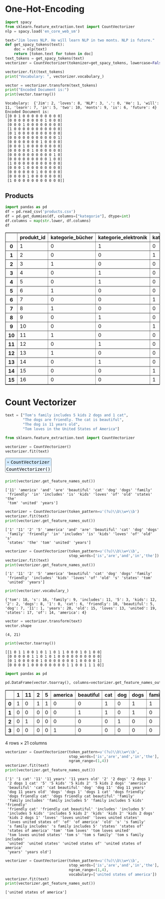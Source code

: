 # One-Hot-Encoding


```python
import spacy
from sklearn.feature_extraction.text import CountVectorizer
nlp = spacy.load('en_core_web_sm')

text="Jim loves NLP. He will learn NLP in two monts. NLP is future."
def get_spacy_tokens(text):
    doc = nlp(text)
    return [token.text for token in doc]
text_tokens = get_spacy_tokens(text)
vectorizer = CountVectorizer(tokenizer=get_spacy_tokens, lowercase=False, token_pattern=None)

vectorizer.fit(text_tokens)
print("Vocabulary: ", vectorizer.vocabulary_)

vector = vectorizer.transform(text_tokens)
print("Encoded Document is:") 
print(vector.toarray()) 
```

    Vocabulary:  {'Jim': 2, 'loves': 8, 'NLP': 3, '.': 0, 'He': 1, 'will': 11, 'learn': 7, 'in': 5, 'two': 10, 'monts': 9, 'is': 6, 'future': 4}
    Encoded Document is:
    [[0 0 1 0 0 0 0 0 0 0 0 0]
     [0 0 0 0 0 0 0 0 1 0 0 0]
     [0 0 0 1 0 0 0 0 0 0 0 0]
     [1 0 0 0 0 0 0 0 0 0 0 0]
     [0 1 0 0 0 0 0 0 0 0 0 0]
     [0 0 0 0 0 0 0 0 0 0 0 1]
     [0 0 0 0 0 0 0 1 0 0 0 0]
     [0 0 0 1 0 0 0 0 0 0 0 0]
     [0 0 0 0 0 1 0 0 0 0 0 0]
     [0 0 0 0 0 0 0 0 0 0 1 0]
     [0 0 0 0 0 0 0 0 0 1 0 0]
     [1 0 0 0 0 0 0 0 0 0 0 0]
     [0 0 0 1 0 0 0 0 0 0 0 0]
     [0 0 0 0 0 0 1 0 0 0 0 0]
     [0 0 0 0 1 0 0 0 0 0 0 0]
     [1 0 0 0 0 0 0 0 0 0 0 0]]
    

## Products


```python
import pandas as pd
df = pd.read_csv('products.csv')
df = pd.get_dummies(df, columns=["kategorie"], dtype=int)
df.columns = map(str.lower, df.columns)
df
```




<div>
<style scoped>
    .dataframe tbody tr th:only-of-type {
        vertical-align: middle;
    }

    .dataframe tbody tr th {
        vertical-align: top;
    }

    .dataframe thead th {
        text-align: right;
    }
</style>
<table border="1" class="dataframe">
  <thead>
    <tr style="text-align: right;">
      <th></th>
      <th>produkt_id</th>
      <th>kategorie_bücher</th>
      <th>kategorie_elektronik</th>
      <th>kategorie_kleidung</th>
    </tr>
  </thead>
  <tbody>
    <tr>
      <th>0</th>
      <td>1</td>
      <td>0</td>
      <td>1</td>
      <td>0</td>
    </tr>
    <tr>
      <th>1</th>
      <td>2</td>
      <td>0</td>
      <td>0</td>
      <td>1</td>
    </tr>
    <tr>
      <th>2</th>
      <td>3</td>
      <td>1</td>
      <td>0</td>
      <td>0</td>
    </tr>
    <tr>
      <th>3</th>
      <td>4</td>
      <td>0</td>
      <td>1</td>
      <td>0</td>
    </tr>
    <tr>
      <th>4</th>
      <td>5</td>
      <td>0</td>
      <td>1</td>
      <td>0</td>
    </tr>
    <tr>
      <th>5</th>
      <td>6</td>
      <td>1</td>
      <td>0</td>
      <td>0</td>
    </tr>
    <tr>
      <th>6</th>
      <td>7</td>
      <td>0</td>
      <td>0</td>
      <td>1</td>
    </tr>
    <tr>
      <th>7</th>
      <td>8</td>
      <td>1</td>
      <td>0</td>
      <td>0</td>
    </tr>
    <tr>
      <th>8</th>
      <td>9</td>
      <td>0</td>
      <td>1</td>
      <td>0</td>
    </tr>
    <tr>
      <th>9</th>
      <td>10</td>
      <td>0</td>
      <td>0</td>
      <td>1</td>
    </tr>
    <tr>
      <th>10</th>
      <td>11</td>
      <td>1</td>
      <td>0</td>
      <td>0</td>
    </tr>
    <tr>
      <th>11</th>
      <td>12</td>
      <td>0</td>
      <td>1</td>
      <td>0</td>
    </tr>
    <tr>
      <th>12</th>
      <td>13</td>
      <td>1</td>
      <td>0</td>
      <td>0</td>
    </tr>
    <tr>
      <th>13</th>
      <td>14</td>
      <td>0</td>
      <td>1</td>
      <td>0</td>
    </tr>
    <tr>
      <th>14</th>
      <td>15</td>
      <td>0</td>
      <td>0</td>
      <td>1</td>
    </tr>
    <tr>
      <th>15</th>
      <td>16</td>
      <td>0</td>
      <td>0</td>
      <td>1</td>
    </tr>
  </tbody>
</table>
</div>



# Count Vectorizer


```python
text = ["Tom's family includes 5 kids 2 dogs and 1 cat",
        "The dogs are friendly. The cat is beautiful",
        "The dog is 11 years old",
        "Tom loves in the United States of America"]
```


```python
from sklearn.feature_extraction.text import CountVectorizer
```


```python
vectorizer = CountVectorizer()
vectorizer.fit(text)
```




<style>#sk-container-id-2 {color: black;}#sk-container-id-2 pre{padding: 0;}#sk-container-id-2 div.sk-toggleable {background-color: white;}#sk-container-id-2 label.sk-toggleable__label {cursor: pointer;display: block;width: 100%;margin-bottom: 0;padding: 0.3em;box-sizing: border-box;text-align: center;}#sk-container-id-2 label.sk-toggleable__label-arrow:before {content: "▸";float: left;margin-right: 0.25em;color: #696969;}#sk-container-id-2 label.sk-toggleable__label-arrow:hover:before {color: black;}#sk-container-id-2 div.sk-estimator:hover label.sk-toggleable__label-arrow:before {color: black;}#sk-container-id-2 div.sk-toggleable__content {max-height: 0;max-width: 0;overflow: hidden;text-align: left;background-color: #f0f8ff;}#sk-container-id-2 div.sk-toggleable__content pre {margin: 0.2em;color: black;border-radius: 0.25em;background-color: #f0f8ff;}#sk-container-id-2 input.sk-toggleable__control:checked~div.sk-toggleable__content {max-height: 200px;max-width: 100%;overflow: auto;}#sk-container-id-2 input.sk-toggleable__control:checked~label.sk-toggleable__label-arrow:before {content: "▾";}#sk-container-id-2 div.sk-estimator input.sk-toggleable__control:checked~label.sk-toggleable__label {background-color: #d4ebff;}#sk-container-id-2 div.sk-label input.sk-toggleable__control:checked~label.sk-toggleable__label {background-color: #d4ebff;}#sk-container-id-2 input.sk-hidden--visually {border: 0;clip: rect(1px 1px 1px 1px);clip: rect(1px, 1px, 1px, 1px);height: 1px;margin: -1px;overflow: hidden;padding: 0;position: absolute;width: 1px;}#sk-container-id-2 div.sk-estimator {font-family: monospace;background-color: #f0f8ff;border: 1px dotted black;border-radius: 0.25em;box-sizing: border-box;margin-bottom: 0.5em;}#sk-container-id-2 div.sk-estimator:hover {background-color: #d4ebff;}#sk-container-id-2 div.sk-parallel-item::after {content: "";width: 100%;border-bottom: 1px solid gray;flex-grow: 1;}#sk-container-id-2 div.sk-label:hover label.sk-toggleable__label {background-color: #d4ebff;}#sk-container-id-2 div.sk-serial::before {content: "";position: absolute;border-left: 1px solid gray;box-sizing: border-box;top: 0;bottom: 0;left: 50%;z-index: 0;}#sk-container-id-2 div.sk-serial {display: flex;flex-direction: column;align-items: center;background-color: white;padding-right: 0.2em;padding-left: 0.2em;position: relative;}#sk-container-id-2 div.sk-item {position: relative;z-index: 1;}#sk-container-id-2 div.sk-parallel {display: flex;align-items: stretch;justify-content: center;background-color: white;position: relative;}#sk-container-id-2 div.sk-item::before, #sk-container-id-2 div.sk-parallel-item::before {content: "";position: absolute;border-left: 1px solid gray;box-sizing: border-box;top: 0;bottom: 0;left: 50%;z-index: -1;}#sk-container-id-2 div.sk-parallel-item {display: flex;flex-direction: column;z-index: 1;position: relative;background-color: white;}#sk-container-id-2 div.sk-parallel-item:first-child::after {align-self: flex-end;width: 50%;}#sk-container-id-2 div.sk-parallel-item:last-child::after {align-self: flex-start;width: 50%;}#sk-container-id-2 div.sk-parallel-item:only-child::after {width: 0;}#sk-container-id-2 div.sk-dashed-wrapped {border: 1px dashed gray;margin: 0 0.4em 0.5em 0.4em;box-sizing: border-box;padding-bottom: 0.4em;background-color: white;}#sk-container-id-2 div.sk-label label {font-family: monospace;font-weight: bold;display: inline-block;line-height: 1.2em;}#sk-container-id-2 div.sk-label-container {text-align: center;}#sk-container-id-2 div.sk-container {/* jupyter's `normalize.less` sets `[hidden] { display: none; }` but bootstrap.min.css set `[hidden] { display: none !important; }` so we also need the `!important` here to be able to override the default hidden behavior on the sphinx rendered scikit-learn.org. See: https://github.com/scikit-learn/scikit-learn/issues/21755 */display: inline-block !important;position: relative;}#sk-container-id-2 div.sk-text-repr-fallback {display: none;}</style><div id="sk-container-id-2" class="sk-top-container"><div class="sk-text-repr-fallback"><pre>CountVectorizer()</pre><b>In a Jupyter environment, please rerun this cell to show the HTML representation or trust the notebook. <br />On GitHub, the HTML representation is unable to render, please try loading this page with nbviewer.org.</b></div><div class="sk-container" hidden><div class="sk-item"><div class="sk-estimator sk-toggleable"><input class="sk-toggleable__control sk-hidden--visually" id="sk-estimator-id-2" type="checkbox" checked><label for="sk-estimator-id-2" class="sk-toggleable__label sk-toggleable__label-arrow">CountVectorizer</label><div class="sk-toggleable__content"><pre>CountVectorizer()</pre></div></div></div></div></div>




```python
print(vectorizer.get_feature_names_out())
```

    ['11' 'america' 'and' 'are' 'beautiful' 'cat' 'dog' 'dogs' 'family'
     'friendly' 'in' 'includes' 'is' 'kids' 'loves' 'of' 'old' 'states' 'the'
     'tom' 'united' 'years']
    


```python
vectorizer = CountVectorizer(token_pattern=u'(?u)\\b\\w+\\b')
vectorizer.fit(text)
print(vectorizer.get_feature_names_out())
```

    ['1' '11' '2' '5' 'america' 'and' 'are' 'beautiful' 'cat' 'dog' 'dogs'
     'family' 'friendly' 'in' 'includes' 'is' 'kids' 'loves' 'of' 'old' 's'
     'states' 'the' 'tom' 'united' 'years']
    


```python
vectorizer = CountVectorizer(token_pattern=u'(?u)\\b\\w+\\b',
                             stop_words=['is','are','and','in','the'])
vectorizer.fit(text)
print(vectorizer.get_feature_names_out())
```

    ['1' '11' '2' '5' 'america' 'beautiful' 'cat' 'dog' 'dogs' 'family'
     'friendly' 'includes' 'kids' 'loves' 'of' 'old' 's' 'states' 'tom'
     'united' 'years']
    


```python
print(vectorizer.vocabulary_)
```

    {'tom': 18, 's': 16, 'family': 9, 'includes': 11, '5': 3, 'kids': 12, '2': 2, 'dogs': 8, '1': 0, 'cat': 6, 'friendly': 10, 'beautiful': 5, 'dog': 7, '11': 1, 'years': 20, 'old': 15, 'loves': 13, 'united': 19, 'states': 17, 'of': 14, 'america': 4}
    


```python
vector = vectorizer.transform(text)
vector.shape
```




    (4, 21)




```python
print(vector.toarray())
```

    [[1 0 1 1 0 0 1 0 1 1 0 1 1 0 0 0 1 0 1 0 0]
     [0 0 0 0 0 1 1 0 1 0 1 0 0 0 0 0 0 0 0 0 0]
     [0 1 0 0 0 0 0 1 0 0 0 0 0 0 0 1 0 0 0 0 1]
     [0 0 0 0 1 0 0 0 0 0 0 0 0 1 1 0 0 1 1 1 0]]
    


```python
import pandas as pd
```


```python
pd.DataFrame(vector.toarray(), columns=vectorizer.get_feature_names_out())
```




<div>
<style scoped>
    .dataframe tbody tr th:only-of-type {
        vertical-align: middle;
    }

    .dataframe tbody tr th {
        vertical-align: top;
    }

    .dataframe thead th {
        text-align: right;
    }
</style>
<table border="1" class="dataframe">
  <thead>
    <tr style="text-align: right;">
      <th></th>
      <th>1</th>
      <th>11</th>
      <th>2</th>
      <th>5</th>
      <th>america</th>
      <th>beautiful</th>
      <th>cat</th>
      <th>dog</th>
      <th>dogs</th>
      <th>family</th>
      <th>...</th>
      <th>includes</th>
      <th>kids</th>
      <th>loves</th>
      <th>of</th>
      <th>old</th>
      <th>s</th>
      <th>states</th>
      <th>tom</th>
      <th>united</th>
      <th>years</th>
    </tr>
  </thead>
  <tbody>
    <tr>
      <th>0</th>
      <td>1</td>
      <td>0</td>
      <td>1</td>
      <td>1</td>
      <td>0</td>
      <td>0</td>
      <td>1</td>
      <td>0</td>
      <td>1</td>
      <td>1</td>
      <td>...</td>
      <td>1</td>
      <td>1</td>
      <td>0</td>
      <td>0</td>
      <td>0</td>
      <td>1</td>
      <td>0</td>
      <td>1</td>
      <td>0</td>
      <td>0</td>
    </tr>
    <tr>
      <th>1</th>
      <td>0</td>
      <td>0</td>
      <td>0</td>
      <td>0</td>
      <td>0</td>
      <td>1</td>
      <td>1</td>
      <td>0</td>
      <td>1</td>
      <td>0</td>
      <td>...</td>
      <td>0</td>
      <td>0</td>
      <td>0</td>
      <td>0</td>
      <td>0</td>
      <td>0</td>
      <td>0</td>
      <td>0</td>
      <td>0</td>
      <td>0</td>
    </tr>
    <tr>
      <th>2</th>
      <td>0</td>
      <td>1</td>
      <td>0</td>
      <td>0</td>
      <td>0</td>
      <td>0</td>
      <td>0</td>
      <td>1</td>
      <td>0</td>
      <td>0</td>
      <td>...</td>
      <td>0</td>
      <td>0</td>
      <td>0</td>
      <td>0</td>
      <td>1</td>
      <td>0</td>
      <td>0</td>
      <td>0</td>
      <td>0</td>
      <td>1</td>
    </tr>
    <tr>
      <th>3</th>
      <td>0</td>
      <td>0</td>
      <td>0</td>
      <td>0</td>
      <td>1</td>
      <td>0</td>
      <td>0</td>
      <td>0</td>
      <td>0</td>
      <td>0</td>
      <td>...</td>
      <td>0</td>
      <td>0</td>
      <td>1</td>
      <td>1</td>
      <td>0</td>
      <td>0</td>
      <td>1</td>
      <td>1</td>
      <td>1</td>
      <td>0</td>
    </tr>
  </tbody>
</table>
<p>4 rows × 21 columns</p>
</div>




```python
vectorizer = CountVectorizer(token_pattern=u'(?u)\\b\\w+\\b',
                             stop_words=['is','are','and','in','the'],
                             ngram_range=(1,4))
vectorizer.fit(text)
print(vectorizer.get_feature_names_out())
```

    ['1' '1 cat' '11' '11 years' '11 years old' '2' '2 dogs' '2 dogs 1'
     '2 dogs 1 cat' '5' '5 kids' '5 kids 2' '5 kids 2 dogs' 'america'
     'beautiful' 'cat' 'cat beautiful' 'dog' 'dog 11' 'dog 11 years'
     'dog 11 years old' 'dogs' 'dogs 1' 'dogs 1 cat' 'dogs friendly'
     'dogs friendly cat' 'dogs friendly cat beautiful' 'family'
     'family includes' 'family includes 5' 'family includes 5 kids' 'friendly'
     'friendly cat' 'friendly cat beautiful' 'includes' 'includes 5'
     'includes 5 kids' 'includes 5 kids 2' 'kids' 'kids 2' 'kids 2 dogs'
     'kids 2 dogs 1' 'loves' 'loves united' 'loves united states'
     'loves united states of' 'of' 'of america' 'old' 's' 's family'
     's family includes' 's family includes 5' 'states' 'states of'
     'states of america' 'tom' 'tom loves' 'tom loves united'
     'tom loves united states' 'tom s' 'tom s family' 'tom s family includes'
     'united' 'united states' 'united states of' 'united states of america'
     'years' 'years old']
    


```python
vectorizer = CountVectorizer(token_pattern=u'(?u)\\b\\w+\\b',
                             stop_words=['is','are','and','in','the'],
                             ngram_range=(1,4),
                             vocabulary=['united states of america'])
vectorizer.fit(text)
print(vectorizer.get_feature_names_out())
```

    ['united states of america']
    
